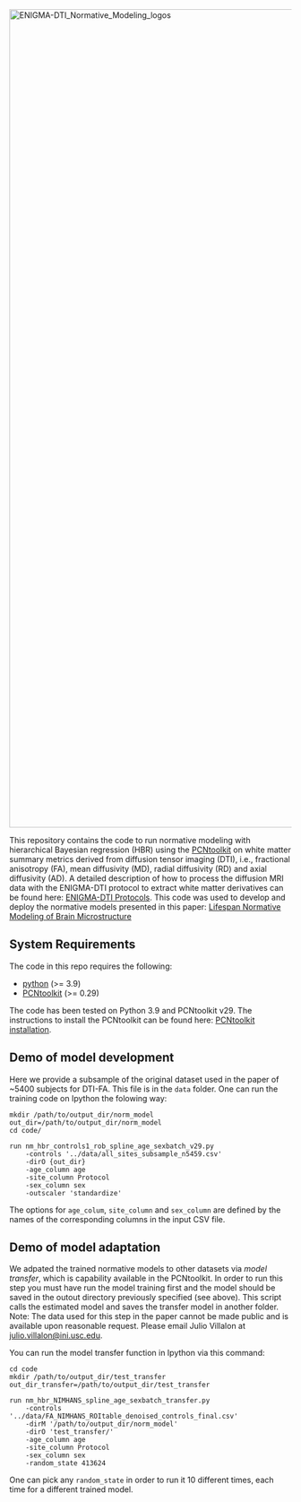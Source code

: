 <img width="1461" alt="ENIGMA-DTI_Normative_Modeling_logos" src="https://github.com/user-attachments/assets/c63a98e1-57be-4d16-a85c-126857cd40d2" />




This repository contains the code to run normative modeling with hierarchical Bayesian regression (HBR) using the [PCNtoolkit](https://pcntoolkit.readthedocs.io/en/latest/) on white matter summary metrics derived from diffusion tensor imaging (DTI), i.e., fractional anisotropy (FA), mean diffusivity (MD), radial diffusivity (RD) and axial diffusivity (AD). A detailed description of how to process the diffusion MRI data with the ENIGMA-DTI protocol to extract white matter derivatives can be found here: [ENIGMA-DTI Protocols](https://enigma.ini.usc.edu/protocols/dti-protocols/). This code was used to develop and deploy the normative models presented in this paper: [Lifespan Normative Modeling of Brain Microstructure][1]

## System Requirements
The code in this repo requires the following:
- [python](https://www.python.org/) (>= 3.9)
- [PCNtoolkit](https://pcntoolkit.readthedocs.io/en/latest/) (>= 0.29)

The code has been tested on Python 3.9 and PCNtoolkit v29. The instructions to install the PCNtoolkit can be found here: [PCNtoolkit installation](https://github.com/amarquand/PCNtoolkit).

## Demo of model development
Here we provide a subsample of the original dataset used in the paper of ~5400 subjects for DTI-FA. This file is in the `data` folder. One can run the training code on Ipython the folowing way:
```
mkdir /path/to/output_dir/norm_model
out_dir=/path/to/output_dir/norm_model
cd code/

run nm_hbr_controls1_rob_spline_age_sexbatch_v29.py
    -controls '../data/all_sites_subsample_n5459.csv'
    -dirO {out_dir}
    -age_column age
    -site_column Protocol
    -sex_column sex
    -outscaler 'standardize'
```
The options for `age_colum`, `site_column` and `sex_column` are defined by the names of the corresponding columns in the input CSV file. 

## Demo of model adaptation
We adpated the trained normative models to other datasets via *model transfer*, which is capability available in the PCNtoolkit. In order to run this step you must have run the model training first and the model should be saved in the outout directory previously specified (see above). This script calls the estimated model and saves the transfer model in another folder. Note: The data used for this step in the paper cannot be made public and is available upon reasonable request. Please email Julio Villalon at julio.villalon@ini.usc.edu.

You can run the model transfer function in Ipython via this command:

```
cd code
mkdir /path/to/output_dir/test_transfer
out_dir_transfer=/path/to/output_dir/test_transfer

run nm_hbr_NIMHANS_spline_age_sexbatch_transfer.py
    -controls '../data/FA_NIMHANS_ROItable_denoised_controls_final.csv'
    -dirM '/path/to/output_dir/norm_model'
    -dirO 'test_transfer/'
    -age_column age
    -site_column Protocol
    -sex_column sex
    -random_state 413624  
```
One can pick any `random_state` in order to run it 10 different times, each time for a different trained model.

[1]: <https://www.biorxiv.org/content/10.1101/2024.12.15.628527v1>
